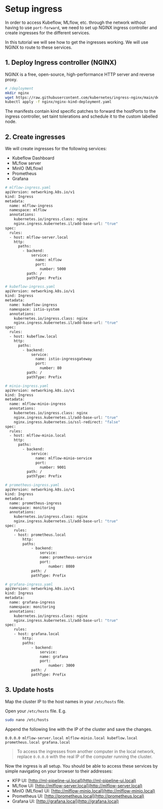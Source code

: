 # Setup ingress

In order to access Kubeflow, MLflow, etc. through the network without having to
use `port-forward`, we need to set up NGINX ingress controller and create ingresses for
the different services.

In this tutorial we will see how to get the ingresses working. We will use NGINX to
route to these services.

## 1. Deploy Ingress controller (NGINX)

NGINX is a free, open-source, high-performance HTTP server and reverse proxy.

```bash
# /deployment
mkdir nginx
wget https://raw.githubusercontent.com/kubernetes/ingress-nginx/main/deploy/static/provider/kind/deploy.yaml -O nginx/nginx-kind-deployment.yaml
kubectl apply -f nginx/nginx-kind-deployment.yaml
```

The manifests contain kind specific patches to forward the hostPorts to the ingress
controller, set taint tolerations and schedule it to the custom labelled node.

## 2. Create ingresses

We will create ingresses for the following services:

- Kubeflow Dashboard
- MLflow server
- MinIO (MLflow)
- Prometheus
- Grafana


```bash
# mlflow-ingress.yaml
apiVersion: networking.k8s.io/v1
kind: Ingress
metadata:
  name: mlflow-ingress
  namespace: mlflow
  annotations:
    kubernetes.io/ingress.class: nginx
    nginx.ingress.kubernetes.il/add-base-url: "true"
spec:
  rules:
  - host: mlflow-server.local
    http:
      paths:
        - backend:
            service:
              name: mlflow
              port:
                number: 5000
          path: /
          pathType: Prefix
```

```bash
# kubeflow-ingress.yaml
apiVersion: networking.k8s.io/v1
kind: Ingress
metadata:
  name: kubeflow-ingress
  namespace: istio-system
  annotations:
    kubernetes.io/ingress.class: nginx
    nginx.ingress.kubernetes.il/add-base-url: "true"
spec:
  rules:
  - host: kubeflow.local
    http:
      paths:
        - backend:
            service:
              name: istio-ingressgateway
              port:
                number: 80
          path: /
          pathType: Prefix
```

```bash
# minio-ingress.yaml
apiVersion: networking.k8s.io/v1
kind: Ingress
metadata:
  name: mlflow-minio-ingress
  annotations:
    kubernetes.io/ingress.class: nginx
    nginx.ingress.kubernetes.il/add-base-url: "true"
    nginx.ingress.kubernetes.io/ssl-redirect: "false"
spec:
  rules:
  - host: mlflow-minio.local
    http:
      paths:
        - backend:
            service:
              name: mlflow-minio-service
              port:
                number: 9001
          path: /
          pathType: Prefix
```

```bash
# prometheus-ingress.yaml
apiVersion: networking.k8s.io/v1
kind: Ingress
metadata:
  name: prometheus-ingress
  namespace: monitoring
  annotations:
    kubernetes.io/ingress.class: nginx
    nginx.ingress.kubernetes.il/add-base-url: "true"
spec:
    rules:
    - host: prometheus.local
        http:
        paths:
            - backend:
                service:
                name: prometheus-service
                port:
                    number: 8080
            path: /
            pathType: Prefix
```

```bash
# grafana-ingress.yaml
apiVersion: networking.k8s.io/v1
kind: Ingress
metadata:
  name: grafana-ingress
  namespace: monitoring
  annotations:
    kubernetes.io/ingress.class: nginx
    nginx.ingress.kubernetes.il/add-base-url: "true"
spec:
    rules:
    - host: grafana.local
        http:
        paths:
            - backend:
                service:
                name: grafana
                port:
                    number: 3000
            path: /
            pathType: Prefix
```


## 3. Update hosts

Map the cluster IP to the host names in your `/etc/hosts` file.

Open your `/etc/hosts` file. E.g.
```bash
sudo nano /etc/hosts
```

Append the following line with the IP of the cluster and save the changes.

```
0.0.0.0 mlflow-server.local mlflow-minio.local kubeflow.local prometheus.local grafana.local
```

> To access the ingresses from another computer in the local network, replace `0.0.0.0`
> with the real IP of the computer running the cluster. 

Now the ingress is all setup. You should be able to access these services by simple
navigating on your browser to their addresses:

- KFP UI: [http://ml-pipeline-ui.local](http://ml-pipeline-ui.local)
- MLflow UI: [http://mlflow-server.local](http://mlflow-server.local)
- MinIO (MLflow) UI: [http://mlflow-minio.local](http://mlflow-minio.local)
- Prometheus UI: [http://prometheus.local](http://prometheus.local)
- Grafana UI: [http://grafana.local](http://grafana.local)
